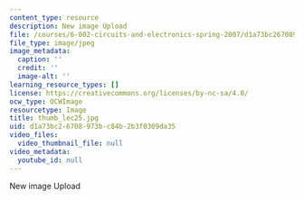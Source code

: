 ```yaml
---
content_type: resource
description: New image Upload
file: /courses/6-002-circuits-and-electronics-spring-2007/d1a73bc26708973bc84b2b3f0309da35_thumb_lec25.jpg
file_type: image/jpeg
image_metadata:
  caption: ''
  credit: ''
  image-alt: ''
learning_resource_types: []
license: https://creativecommons.org/licenses/by-nc-sa/4.0/
ocw_type: OCWImage
resourcetype: Image
title: thumb_lec25.jpg
uid: d1a73bc2-6708-973b-c84b-2b3f0309da35
video_files:
  video_thumbnail_file: null
video_metadata:
  youtube_id: null
---
```

New image Upload